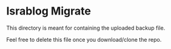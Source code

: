 # Israblog Migrate

This directory is meant for containing the uploaded backup file.

Feel free to delete this file once you download/clone the repo.
